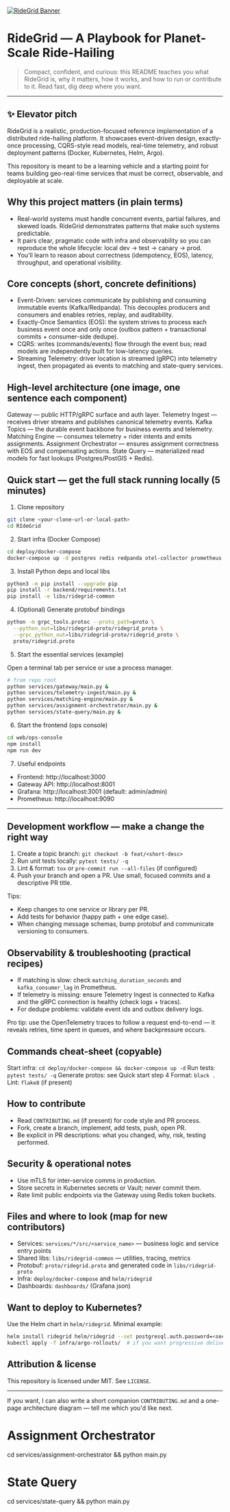 [![RideGrid Banner](https://via.placeholder.com/1200x300/0B1021/7C3AED?text=RideGrid+%7C+Planet-Scale+Ride-Hailing)](https://github.com/)

# RideGrid — A Playbook for Planet-Scale Ride-Hailing

> Compact, confident, and curious: this README teaches you what RideGrid is, why it matters, how it works, and how to run or contribute to it. Read fast, dig deep where you want.

---

## ✨ Elevator pitch

RideGrid is a realistic, production-focused reference implementation of a distributed ride-hailing platform. It showcases event-driven design, exactly-once processing, CQRS-style read models, real-time telemetry, and robust deployment patterns (Docker, Kubernetes, Helm, Argo).

This repository is meant to be a learning vehicle and a starting point for teams building geo-real-time services that must be correct, observable, and deployable at scale.

## Why this project matters (in plain terms)

- Real-world systems must handle concurrent events, partial failures, and skewed loads. RideGrid demonstrates patterns that make such systems predictable.
- It pairs clear, pragmatic code with infra and observability so you can reproduce the whole lifecycle: local dev → test → canary → prod.
- You’ll learn to reason about correctness (idempotency, EOS), latency, throughput, and operational visibility.

## Core concepts (short, concrete definitions)

- Event-Driven: services communicate by publishing and consuming immutable events (Kafka/Redpanda). This decouples producers and consumers and enables retries, replay, and auditability.
- Exactly-Once Semantics (EOS): the system strives to process each business event once and only once (outbox pattern + transactional commits + consumer-side dedupe).
- CQRS: writes (commands/events) flow through the event bus; read models are independently built for low-latency queries.
- Streaming Telemetry: driver location is streamed (gRPC) into telemetry ingest, then propagated as events to matching and state-query services.

## High-level architecture (one image, one sentence each component)

Gateway — public HTTP/gRPC surface and auth layer.
Telemetry Ingest — receives driver streams and publishes canonical telemetry events.
Kafka Topics — the durable event backbone for business events and telemetry.
Matching Engine — consumes telemetry + rider intents and emits assignments.
Assignment Orchestrator — ensures assignment correctness with EOS and compensating actions.
State Query — materialized read models for fast lookups (Postgres/PostGIS + Redis).

## Quick start — get the full stack running locally (5 minutes)

1) Clone repository

```bash
git clone <your-clone-url-or-local-path>
cd RIdeGrid
```

2) Start infra (Docker Compose)

```bash
cd deploy/docker-compose
docker-compose up -d postgres redis redpanda otel-collector prometheus grafana
```

3) Install Python deps and local libs

```bash
python3 -m pip install --upgrade pip
pip install -r backend/requirements.txt
pip install -e libs/ridegrid-common
```

4) (Optional) Generate protobuf bindings

```bash
python -m grpc_tools.protoc --proto_path=proto \
  --python_out=libs/ridegrid-proto/ridegrid_proto \
  --grpc_python_out=libs/ridegrid-proto/ridegrid_proto \
  proto/ridegrid.proto
```

5) Start the essential services (example)

Open a terminal tab per service or use a process manager.

```bash
# from repo root
python services/gateway/main.py &
python services/telemetry-ingest/main.py &
python services/matching-engine/main.py &
python services/assignment-orchestrator/main.py &
python services/state-query/main.py &
```

6) Start the frontend (ops console)

```bash
cd web/ops-console
npm install
npm run dev
```

7) Useful endpoints

- Frontend: http://localhost:3000
- Gateway API: http://localhost:8001
- Grafana: http://localhost:3001 (default: admin/admin)
- Prometheus: http://localhost:9090

---

## Development workflow — make a change the right way

1. Create a topic branch: `git checkout -b feat/<short-desc>`
2. Run unit tests locally: `pytest tests/ -q`
3. Lint & format: `tox` or `pre-commit run --all-files` (if configured)
4. Push your branch and open a PR. Use small, focused commits and a descriptive PR title.

Tips:
- Keep changes to one service or library per PR.
- Add tests for behavior (happy path + one edge case).
- When changing message schemas, bump protobuf and communicate versioning to consumers.

## Observability & troubleshooting (practical recipes)

- If matching is slow: check `matching_duration_seconds` and `kafka_consumer_lag` in Prometheus.
- If telemetry is missing: ensure Telemetry Ingest is connected to Kafka and the gRPC connection is healthy (check logs + traces).
- For dedupe problems: validate event ids and outbox delivery logs.

Pro tip: use the OpenTelemetry traces to follow a request end-to-end — it reveals retries, time spent in queues, and where backpressure occurs.

## Commands cheat-sheet (copyable)

Start infra: `cd deploy/docker-compose && docker-compose up -d`
Run tests: `pytest tests/ -q`
Generate protos: see Quick start step 4
Format: `black .`  Lint: `flake8` (if present)

## How to contribute

- Read `CONTRIBUTING.md` (if present) for code style and PR process.
- Fork, create a branch, implement, add tests, push, open PR.
- Be explicit in PR descriptions: what you changed, why, risk, testing performed.

## Security & operational notes

- Use mTLS for inter-service comms in production.
- Store secrets in Kubernetes secrets or Vault; never commit them.
- Rate limit public endpoints via the Gateway using Redis token buckets.

## Files and where to look (map for new contributors)

- Services: `services/*/src/<service_name>` — business logic and service entry points
- Shared libs: `libs/ridegrid-common` — utilities, tracing, metrics
- Protobuf: `proto/ridegrid.proto` and generated code in `libs/ridegrid-proto`
- Infra: `deploy/docker-compose` and `helm/ridegrid`
- Dashboards: `dashboards/` (Grafana json)

## Want to deploy to Kubernetes?

Use the Helm chart in `helm/ridegrid`. Minimal example:

```bash
helm install ridegrid helm/ridegrid --set postgresql.auth.password=<secret>
kubectl apply -f infra/argo-rollouts/  # if you want progressive delivery
```

## Attribution & license

This repository is licensed under MIT. See `LICENSE`.

---

If you want, I can also write a short companion `CONTRIBUTING.md` and a one-page architecture diagram — tell me which you'd like next.
# Assignment Orchestrator

cd services/assignment-orchestrator && python main.py



# State Query

cd services/state-query && python main.py

